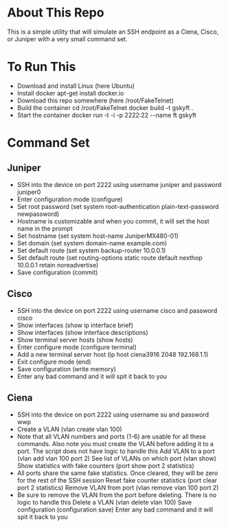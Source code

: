 # About This Repo
This is a simple utility that will simulate an SSH endpoint as a Ciena, Cisco, or Juniper with a very small command set.

# To Run This
 * Download and install Linux (here Ubuntu)
 * Install docker 
     apt-get install docker.io
 * Download this repo somewhere (here /root/FakeTelnet)
 * Build the container
     cd /root/FakeTelnet
     docker build -t gskyft .
 * Start the container
     docker run -t -i -p 2222:22 --name ft gskyft

# Command Set
## Juniper
 * SSH into the device on port 2222 using username juniper and password juniper0
 * Enter configuration mode (configure)  
 * Set root password (set system root-authentication plain-text-password newpassword)
 * Hostname is customizable and when you commit, it will set the host name in the prompt  
 * Set hostname (set system host-name JuniperMX480-01)  
 * Set domain (set system domain-name example.com)  
 * Set default route (set system backup-router 10.0.0.1)  
 * Set default route (set routing-options static route default nexthop 10.0.0.1 retain noreadvertise)  
 * Save configuration (commit)

## Cisco
 * SSH into the device on port 2222 using username cisco and password cisco
 * Show interfaces (show ip interface brief)
 * Show interfaces (show interface descriptions)
 * Show terminal server hosts (show hosts)
 * Enter configure mode (configure terminal)
 * Add a new terminal server host (ip host ciena3916 2048 192.168.1.1)  
 * Exit configure mode (end)  
 * Save configuration (write memory)  
 * Enter any bad command and it will spit it back to you

## Ciena
 * SSH into the device on port 2222 using username su and password wwp
 * Create a VLAN (vlan create vlan 100)
 * Note that all VLAN numbers and ports (1-6) are usable for all these commands. Also note you must create the VLAN before adding it to a port. The script does not have logic to handle this  Add VLAN to a port (vlan add vlan 100 port 2)  See list of VLANs on which port (vlan show)  Show statistics with fake counters (port show port 2 statistics) 
 * All ports share the same fake statistics. Once cleared, they will be zero for the rest of the SSH session  Reset fake counter statistics (port clear port 2 statistics)  Remove VLAN from port (vlan remove vlan 100 port 2)
 * Be sure to remove the VLAN from the port before deleting. There is no logic to handle this  Delete a VLAN (vlan delete vlan 100)  Save configuration (configuration save)  Enter any bad command and it will spit it back to you
